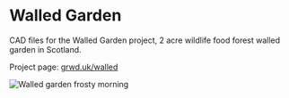 # Walled Garden

CAD files for the Walled Garden project, 2 acre wildlife food forest walled garden in Scotland.

Project page: [grwd.uk/walled](https://notes.grwd.uk/walled)

![Walled garden frosty morning](https://res.cloudinary.com/growdigital/image/upload/w_420/v1644428276/walled/sapling-wall-169.jpg)
